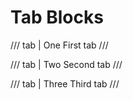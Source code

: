 # Tab Blocks

/// tab | One
First tab
///

/// tab | Two
Second tab
///

/// tab | Three
Third tab
///